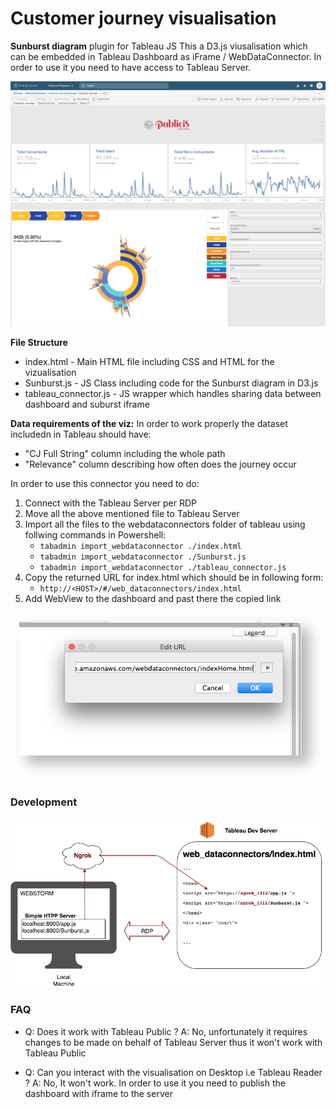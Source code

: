 #  Customer journey visualisation 
**Sunburst diagram** plugin for Tableau JS
This a D3.js viusalisation which can be embedded in Tableau Dashboard as iFrame / WebDataConnector. In order to use it you need to have access to Tableau Server. 

![Live example](/Screen_CJ.png?raw=true "Best practises in development ")


**File Structure**
- index.html - Main HTML file including CSS and HTML for the vizualisation 
- Sunburst.js - JS Class including code for the Sunburst diagram in D3.js
- tableau_connector.js - JS wrapper which handles sharing data between dashboard and suburst iframe

**Data requirements of the viz:**
In order to work properly the dataset includedn in Tableau should have:
- "CJ Full String" column including the whole path
- "Relevance" column describing how often does the journey occur

In order to use this connector you need to do:

1. Connect with the Tableau Server per RDP
2. Move all the above mentioned file to Tableau Server
3. Import all the files to the webdataconnectors folder of tableau using follwing commands in Powershell:
    - `tabadmin import_webdataconnector ./index.html`
    - `tabadmin import_webdataconnector ./Sunburst.js`
    - `tabadmin import_webdataconnector ./tableau_connector.js`
4. Copy the returned URL for index.html which should be in following form:
   - `http://<HOST>/#/web_dataconnectors/index.html`
5. Add WebView to the dashboard and past there the copied link 

![Alt text](/embeding-iframe.jpg?raw=true "Best practises in development ")

### Development


![Development Enviroment](/DevEnv.png?raw=true "Paste the copied link here!")
### FAQ
- Q: Does it work with Tableau Public ? 
  A: No, unfortunately it requires changes to be made on behalf of Tableau Server thus it won't work with Tableau Public 
  
- Q: Can you interact with the visualisation on Desktop i.e Tableau Reader ?
  A: No, It won't work. In order to use it you need to publish the dashboard with iframe to the server
